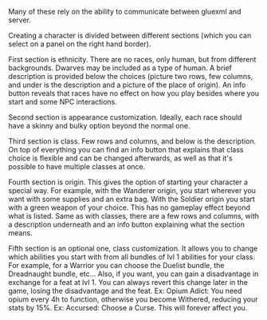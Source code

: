 Many of these rely on the ability to communicate between gluexml and server.

Creating a character is divided between different sections (which you can select on a panel on the right hand border). 

First section is ethnicity. There are no races, only human, but from different backgrounds. Dwarves may be included as a type of human. A brief description is provided below the choices (picture two rows, few columns, and under is the description and a picture of the place of origin). An info button reveals that races have no effect on how you play besides where you start and some NPC interactions.

Second section is appearance customization. Ideally, each race should have a skinny and bulky option beyond the normal one.

Third section is class. Few rows and columns, and below is the description. On top of everything you can find an info button that explains that class choice is flexible and can be changed afterwards, as well as that it's possible to have multiple classes at once.

Fourth section is origin. This gives the option of starting your character a special way. For example, with the Wanderer origin, you start wherever you want with some supplies and an extra bag. With the Soldier origin you start with a green weapon of your choice. This has no gameplay effect beyond what is listed.
Same as with classes, there are a few rows and columns, with a description underneath and an info button explaining what the section means.

Fifth section is an optional one, class customization. It allows you to change which abilities you start with from all bundles of lvl 1 abilities for your class. For example, for a Warrior you can choose the Duelist bundle, the Dreadnaught bundle, etc... Also, if you want, you can gain a disadvantage in exchange for a feat at lvl 1. You can always revert this change later in the game, losing the disadvantage and the feat. 
Ex: Opium Adict: You need opium every 4h to function, otherwise you become Withered, reducing your stats by 15%. 
Ex: Accursed: Choose a Curse. This will forever affect you.

